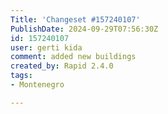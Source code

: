```yaml
---
Title: 'Changeset #157240107'
PublishDate: 2024-09-29T07:56:30Z
id: 157240107
user: gerti kida
comment: added new buildings
created_by: Rapid 2.4.0
tags:
- Montenegro

---
```

